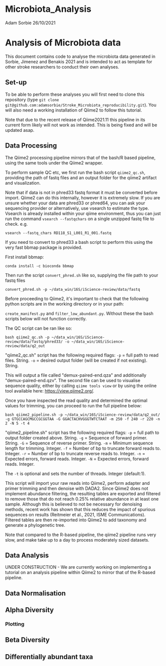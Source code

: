 Microbiota\_Analysis
================
Adam Sorbie
26/10/2021

# Analysis of Microbiota data

This document contains code to analyse the microbiota data generated in
Sorbie, Jimenez and Benakis 2021 and is intended to act as template for
other stroke researchers to conduct their own analyses.

## Set-up 

To be able to perform these analyses you will first need to clone this repository (type ```git clone git@github.com:adamsorbie/Stroke_Microbiota_reproducibility.git```). 
You will also need a working installation of Qiime2 to follow this tutorial. 

Note that due to the recent release of Qiime2021.11 this pipeline in its current form likely will not work as intended. This is being fixed and will be updated asap. 

## Data Processing 

The Qiime2 processing pipeline mirrors that of the bash/R based pipeline, using the same tools under the Qiime2 wrapper. 

To perform sample QC etc, we first run the bash script ```qiime2_qc.sh```, providing the path of fastq files and an output folder for the qiime2 artifact and visualization. 

Note that if data is not in phred33 fastq format it must be converted before import. Qiime2 can do this internally, however it is extremely slow. If you are unsure whether your data are phred33 or phred64, you can ask your sequencing provider or alternatively, use vsearch to estimate the type. Vsearch is already installed within your qiime environment, thus you can just run the command ```vsearch --fastqchars``` on a single unzipped fastq file to check. e.g. 

```
vsearch --fastq_chars RD118_S1_L001_R1_001.fastq
``` 

If you need to convert to phred33 a bash script to perform this using the very fast bbmap package is provided. 

First install bbmap: 

```
conda install -c bioconda bbmap
```

Then run the script ```convert_phred.sh``` like so, supplying the file path to your fastq files 

```
convert_phred.sh -p ~/data_win/16S/iScience-review/data/fastq
```

Before proceeding to Qiime2, it's important to check that the following python scripts are in the working directory or in your path: 

```create_manifest.py``` and ```filter_low_abundant.py```. Without these the bash scripts below will not function correctly. 

The QC script can be ran like so: 
```
bash qiime2_qc.sh -p ~/data_win/16S/iScience-review/data/fastq/phred33/ -o ~/data_win/16S/iScience-review/data/q2_out
```

"qiime2_qc.sh" script has the following required flags: ```-p``` = full path to read files. String. ```-o``` = desired output folder (will be created if not existing). String. 


This will output a file called "demux-paired-end.qza" and additionally "demux-paired-end.qzv". The second file can be used to visualise sequence quality, either by calling ```qiime tools view``` or by using the online tool available here: https://view.qiime2.org/. 

Once you have inspected the read quality and determined the optimal values for trimming, you can proceed to run the full pipeline below: 
```
bash qiime2_pipeline.sh -p ~/data_win/16S/iScience-review/data/q2_out/ -g GTGCCAGCMGCCGCGGTAA -G GGACTACHVGGGTWTCTAAT -m 250 -f 240 -r 220 -n 2 -N 5 -t 4
```

"qiime2_pipeline.sh" script has the following required flags: ```-p``` = full path to output folder created above. String. ```-g``` = Sequence of forward primer. String. ```-G``` = Sequence of reverse primer. String. ```-m``` = Minimum sequence length for trimming. Integer. ```-f``` = Number of bp to truncate forward reads to. Integer. ```-r``` = Number of bp to truncate reverse reads to. Integer. ```-n``` = Expected errors, forward reads. Integer. ```-N``` = Expected errors, forward reads. Integer.

The ```-t``` is optional and sets the number of threads. Integer (default:1). 

This script will import your raw reads into Qiime2, perform adapter and primer trimming and then denoise with DADA2. Since Qiime2 does not implement abundance filtering, the resulting tables are exported and filtered to remove those that do not reach 0.25% relative abundance in at least one sample. Although this is believed to not be necessary for denoising methods, recent work has shown that this reduces the impact of spurious sequences on results (Reitmeier et al., 2021, ISME Communications). Filtered tables are then re-imported into Qiime2 to add taxonomy and generate a phylogenetic tree. 

Note that compared to the R-based pipeline, the qiime2 pipeline runs very slow, and make take up to a day to process moderately sized datasets. 

## Data Analysis 

UNDER CONSTRUCTION - We are currently working on implementing a tutorial on an analysis pipeline within Qiime2 to mirror that of the R-based pipeline. 



## Data Normalisation



## Alpha Diversity


### Plotting



## Beta Diversity




## Differentially abundant taxa
